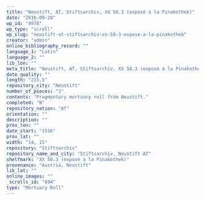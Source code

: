 ```yaml
---
title: "Neustift, AT, Stiftsarchiv, XX 58.3 (exposé à la Pinakothek)"
date: "2016-09-28"
wp_id: "4978"
wp_type: "scroll"
wp_slug: "neustift-at-stiftsarchiv-xx-58-3-expose-a-la-pinakothek"
creator: "admin"
online_bibliography_record: ""
language_1: "Latin"
language_2: ""
lib_lon: ""
meta_title: "Neustift, AT, Stiftsarchiv, XX 58.3 (exposé à la Pinakothek)"
date_quality: ""
length: "215.5"
repository_city: "Neustift"
number_of_pieces: "3"
contents: "Fragmentary mortuary roll from Neustift."
completed: "N"
repository_nation: "AT"
orientation: ""
description: ""
prov_lon: ""
date_start: "1516"
prov_lat: ""
width: "14, 15"
repository: "Stiftsarchiv"
repository_name_and_city: "Stiftsarchiv, Neustift AT"
shelfmark: "XX 58.3 (exposé à la Pinakothek)"
provenance: "Austria, Neustift"
lib_lat: ""
online_images: ""
_scrolls_id: "694"
type: "Mortuary Roll"
---
```



